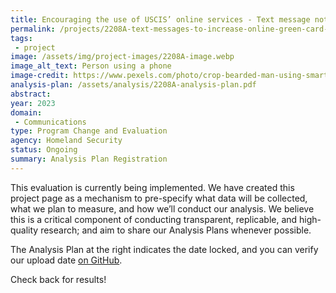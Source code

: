 ```yaml
---
title: Encouraging the use of USCIS’ online services - Text message notifications to increase online filing of green card renewals
permalink: /projects/2208A-text-messages-to-increase-online-green-card-filing/
tags: 
 - project
image: /assets/img/project-images/2208A-image.webp  
image_alt_text: Person using a phone
image-credit: https://www.pexels.com/photo/crop-bearded-man-using-smartphone-in-living-room-7129050/
analysis-plan: /assets/analysis/2208A-analysis-plan.pdf
abstract: 
year: 2023  
domain:
 - Communications
type: Program Change and Evaluation
agency: Homeland Security
status: Ongoing
summary: Analysis Plan Registration
---
```

This evaluation is currently being implemented. We have created this project page as a mechanism to pre-specify what data will be collected, what we plan to measure, and how we’ll conduct our analysis. We believe this is a critical component of conducting transparent, replicable, and high-quality research; and aim to share our Analysis Plans whenever possible.

The Analysis Plan at the right indicates the date locked, and you can verify our upload date <a href="https://github.com/gsa-oes/office-of-evaluation-sciences/commits/master/assets/analysis/2208A-analysis-plan.pdf">on GitHub</a>.

Check back for results!
